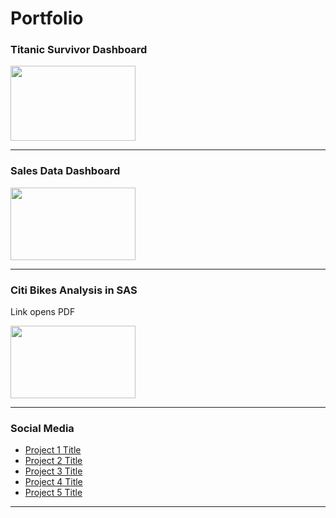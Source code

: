 # Portfolio


    
### Titanic Survivor Dashboard

<a href="https://public.tableau.com/profile/leetevan72#!/vizhome/titanicsurvival_15739544718620/Dashboard1"
target="_blank">
<img src="https://github.com/leetevan72/leetevan72.github.io/blob/master/images/screengrabimg.PNG?raw=true" height = "120" width = "200"/>
 </a>
 
---

### Sales Data Dashboard

<a href="https://public.tableau.com/profile/leetevan72#!/vizhome/SalesDashboard_15740082320880/Dashboard1"
target="_blank">
<img src="https://github.com/leetevan72/leetevan72.github.io/blob/master/images/salesdataimg.png?raw=true" height = "116" width = "200"/>
</a>

---  

### Citi Bikes Analysis in SAS
Link opens PDF

<a href="https://docs.google.com/viewer?url=pdf/Module7FinalProject-converted.pdf"
target="_blank">
<img src="https://github.com/leetevan72/leetevan72.github.io/blob/master/images/salesdataimg.png?raw=true" height = "116" width = "200"/>
</a>

---

### Social Media

- [Project 1 Title](http://example.com/)
- [Project 2 Title](http://example.com/)
- [Project 3 Title](http://example.com/)
- [Project 4 Title](http://example.com/)
- [Project 5 Title](http://example.com/)

---




